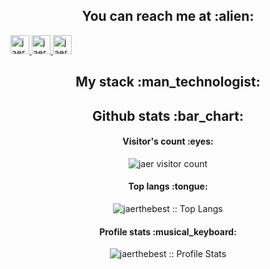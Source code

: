 <h2 align="center">You can reach me at :alien:</h2>



  <a href="https://t.me/JaerXD">
    <img src="https://www.vectorlogo.zone/logos/telegram/telegram-icon.svg" 
    alt="jaer telegram profile" height="30" width="30">
  </a>

  <a href="https://youtube.com/jaer1337">
    <img src="https://www.vectorlogo.zone/logos/youtube/youtube-icon.svg" 
    alt="jaer yt profile" height="30" width="30">
  </a>
  
  <a href="https://www.instagram.com/milan1337_/">
    <img src="https://www.vectorlogo.zone/logos/instagram/instagram-icon.svg" alt="jaer Instagram Profile" height="30" width="30">
  </a>
</p>


<h2 align="center">My stack :man_technologist:</h2>


<h2 align="center">Github stats :bar_chart:</h2>

<h4 align="center">Visitor's count :eyes:</h4>

<p align="center"><img src="https://profile-counter.glitch.me/JaerTheBest/count.svg" alt="jaer visitor count" /></p>

<h4 align="center">Top langs :tongue:</h4>

<p align="center"><img src="https://github-readme-stats.vercel.app/api/top-langs/?username=jaerthebest&langs_count=10&theme=flat&layout=compact" alt="jaerthebest :: Top Langs" /></p>

<h4 align="center">Profile stats :musical_keyboard:</h4>

<p align="center"><img src="https://github-readme-stats.vercel.app/api?username=jaerthebest" alt="jaerthebest :: Profile Stats" /></p>
